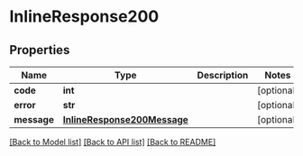 # InlineResponse200

## Properties
Name | Type | Description | Notes
------------ | ------------- | ------------- | -------------
**code** | **int** |  | [optional] 
**error** | **str** |  | [optional] 
**message** | [**InlineResponse200Message**](InlineResponse200Message.md) |  | [optional] 

[[Back to Model list]](../README.md#documentation-for-models) [[Back to API list]](../README.md#documentation-for-api-endpoints) [[Back to README]](../README.md)

